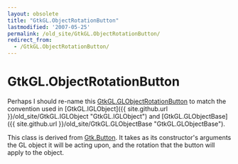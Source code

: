 ```yaml
---
layout: obsolete
title: "GtkGL.ObjectRotationButton"
lastmodified: '2007-05-25'
permalink: /old_site/GtkGL.ObjectRotationButton/
redirect_from:
  - /GtkGL.ObjectRotationButton/
---
```


GtkGL.ObjectRotationButton
==========================

Perhaps I should re-name this [GtkGL.GLObjectRotationButton](/index.php?title=GtkGL.GLObjectRotationButton&action=edit&redlink=1 "GtkGL.GLObjectRotationButton (page does not exist)") to match the convention used in [GtkGL.IGLObject]({{ site.github.url }}/old_site/GtkGL.IGLObject "GtkGL.IGLObject") and [GtkGL.GLObjectBase]({{ site.github.url }}/old_site/GtkGL.GLObjectBase "GtkGL.GLObjectBase").

This class is derived from [Gtk.Button](/index.php?title=Gtk.Button&action=edit&redlink=1 "Gtk.Button (page does not exist)"). It takes as its constructor's arguments the GL object it will be acting upon, and the rotation that the button will apply to the object.

